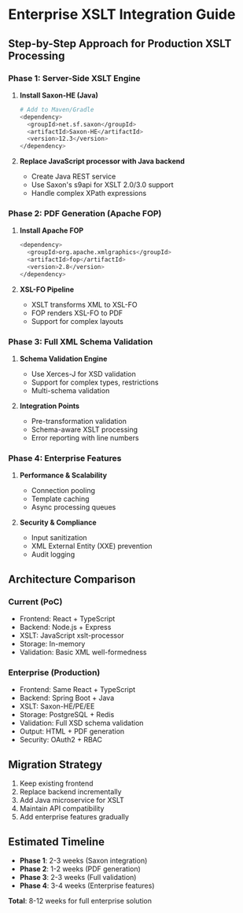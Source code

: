 # Enterprise XSLT Integration Guide

## Step-by-Step Approach for Production XSLT Processing

### Phase 1: Server-Side XSLT Engine
1. **Install Saxon-HE (Java)**
   ```bash
   # Add to Maven/Gradle
   <dependency>
     <groupId>net.sf.saxon</groupId>
     <artifactId>Saxon-HE</artifactId>
     <version>12.3</version>
   </dependency>
   ```

2. **Replace JavaScript processor with Java backend**
   - Create Java REST service
   - Use Saxon's s9api for XSLT 2.0/3.0 support
   - Handle complex XPath expressions

### Phase 2: PDF Generation (Apache FOP)
1. **Install Apache FOP**
   ```bash
   <dependency>
     <groupId>org.apache.xmlgraphics</groupId>
     <artifactId>fop</artifactId>
     <version>2.8</version>
   </dependency>
   ```

2. **XSL-FO Pipeline**
   - XSLT transforms XML to XSL-FO
   - FOP renders XSL-FO to PDF
   - Support for complex layouts

### Phase 3: Full XML Schema Validation
1. **Schema Validation Engine**
   - Use Xerces-J for XSD validation
   - Support for complex types, restrictions
   - Multi-schema validation

2. **Integration Points**
   - Pre-transformation validation
   - Schema-aware XSLT processing
   - Error reporting with line numbers

### Phase 4: Enterprise Features
1. **Performance & Scalability**
   - Connection pooling
   - Template caching
   - Async processing queues

2. **Security & Compliance**
   - Input sanitization
   - XML External Entity (XXE) prevention
   - Audit logging

## Architecture Comparison

### Current (PoC)
- Frontend: React + TypeScript
- Backend: Node.js + Express
- XSLT: JavaScript xslt-processor
- Storage: In-memory
- Validation: Basic XML well-formedness

### Enterprise (Production)
- Frontend: Same React + TypeScript
- Backend: Spring Boot + Java
- XSLT: Saxon-HE/PE/EE
- Storage: PostgreSQL + Redis
- Validation: Full XSD schema validation
- Output: HTML + PDF generation
- Security: OAuth2 + RBAC

## Migration Strategy
1. Keep existing frontend
2. Replace backend incrementally
3. Add Java microservice for XSLT
4. Maintain API compatibility
5. Add enterprise features gradually

## Estimated Timeline
- **Phase 1**: 2-3 weeks (Saxon integration)
- **Phase 2**: 1-2 weeks (PDF generation)  
- **Phase 3**: 2-3 weeks (Full validation)
- **Phase 4**: 3-4 weeks (Enterprise features)

**Total**: 8-12 weeks for full enterprise solution